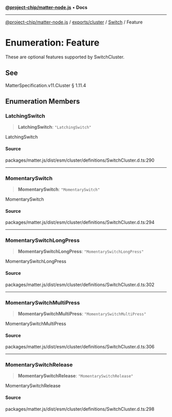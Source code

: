 [**@project-chip/matter-node.js**](../../../../../README.md) • **Docs**

***

[@project-chip/matter-node.js](../../../../../modules.md) / [exports/cluster](../../../README.md) / [Switch](../README.md) / Feature

# Enumeration: Feature

These are optional features supported by SwitchCluster.

## See

MatterSpecification.v11.Cluster § 1.11.4

## Enumeration Members

### LatchingSwitch

> **LatchingSwitch**: `"LatchingSwitch"`

LatchingSwitch

#### Source

packages/matter.js/dist/esm/cluster/definitions/SwitchCluster.d.ts:290

***

### MomentarySwitch

> **MomentarySwitch**: `"MomentarySwitch"`

MomentarySwitch

#### Source

packages/matter.js/dist/esm/cluster/definitions/SwitchCluster.d.ts:294

***

### MomentarySwitchLongPress

> **MomentarySwitchLongPress**: `"MomentarySwitchLongPress"`

MomentarySwitchLongPress

#### Source

packages/matter.js/dist/esm/cluster/definitions/SwitchCluster.d.ts:302

***

### MomentarySwitchMultiPress

> **MomentarySwitchMultiPress**: `"MomentarySwitchMultiPress"`

MomentarySwitchMultiPress

#### Source

packages/matter.js/dist/esm/cluster/definitions/SwitchCluster.d.ts:306

***

### MomentarySwitchRelease

> **MomentarySwitchRelease**: `"MomentarySwitchRelease"`

MomentarySwitchRelease

#### Source

packages/matter.js/dist/esm/cluster/definitions/SwitchCluster.d.ts:298
